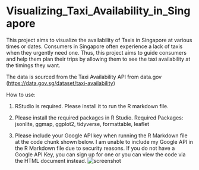 # Visualizing_Taxi_Availability_in_Singapore

This project aims to visualize the availability of Taxis in Singapore at various times or dates.
Consumers in Singapore often experience a lack of taxis when they urgently need one. Thus, this project aims to guide consumers and help them plan their trips by allowing them to see the taxi availability at the timings they want.

The data is sourced from the Taxi Availability API from data.gov (https://data.gov.sg/dataset/taxi-availability)

How to use:
1. RStudio is required. Please install it to run the R markdown file.

2. Please install the required packages in R Studio. 
Required Packages: jsonlite, ggmap, ggplot2, tidyverse, formattable, leaflet

3. Please include your Google API key when running the R Markdown file at the code chunk shown below.  I am unable to include my Google API in the R Markdown file due to security reasons. 
If you do not have a Google API Key, you can sign up for one or you can view the code via the HTML document instead.
![screenshot](https://user-images.githubusercontent.com/65797905/82862218-b2411b00-9f51-11ea-857a-93b7e5610fe8.JPG)


